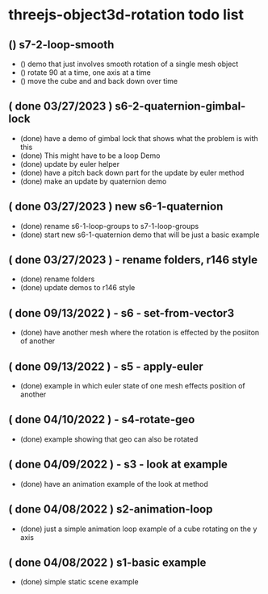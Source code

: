 # threejs-object3d-rotation todo list



## () s7-2-loop-smooth
* () demo that just involves smooth rotation of a single mesh object
* () rotate 90 at a time, one axis at a time
* () move the cube and and back down over time

## ( done 03/27/2023 ) s6-2-quaternion-gimbal-lock
* (done) have a demo of gimbal lock that shows what the problem is with this
* (done) This might have to be a loop Demo
* (done) update by euler helper
* (done) have a pitch back down part for the update by euler method
* (done) make an update by quaternion demo 

## ( done 03/27/2023 ) new s6-1-quaternion
* (done) rename s6-1-loop-groups to s7-1-loop-groups
* (done) start new s6-1-quaternion demo that will be just a basic example

## ( done 03/27/2023 ) - rename folders, r146 style
* (done) rename folders
* (done) update demos to r146 style

## ( done 09/13/2022 ) - s6 - set-from-vector3
* (done) have another mesh where the rotation is effected by the posiiton of another

## ( done 09/13/2022 ) - s5 - apply-euler
* (done) example in which euler state of one mesh effects position of another

## ( done 04/10/2022 ) - s4-rotate-geo
* (done) example showing that geo can also be rotated

## ( done 04/09/2022 ) - s3 - look at example
* (done) have an animation example of the look at method

## ( done 04/08/2022 ) s2-animation-loop
* (done) just a simple animation loop example of a cube rotating on the y axis

## ( done 04/08/2022 ) s1-basic example
* (done) simple static scene example

